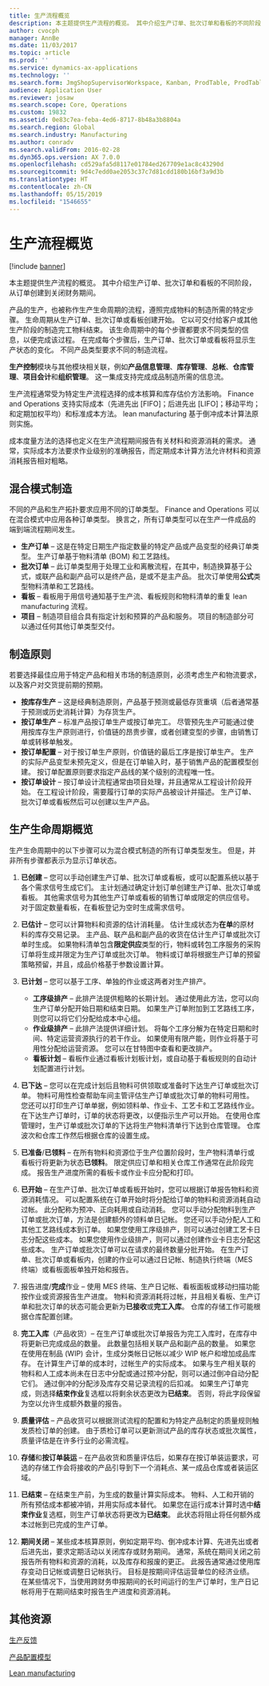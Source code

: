 ```yaml
---
title: 生产流程概览
description: 本主题提供生产流程的概览。 其中介绍生产订单、批次订单和看板的不同阶段，从订单创建到关闭财务期间。
author: cvocph
manager: AnnBe
ms.date: 11/03/2017
ms.topic: article
ms.prod: ''
ms.service: dynamics-ax-applications
ms.technology: ''
ms.search.form: JmgShopSupervisorWorkspace, Kanban, ProdTable, ProdTableOverview, EcoResProductDiscreteManufacturingWorkspace, KanbanPrepareProductForLeanWorkspace, EcoResProductProcessManufacturingWorkspace, OpResLifecycleManagementWorkspace
audience: Application User
ms.reviewer: josaw
ms.search.scope: Core, Operations
ms.custom: 19832
ms.assetid: 0e83c7ea-feba-4ed6-8717-8b48a3b8804a
ms.search.region: Global
ms.search.industry: Manufacturing
ms.author: conradv
ms.search.validFrom: 2016-02-28
ms.dyn365.ops.version: AX 7.0.0
ms.openlocfilehash: cd529afa5d8117e01784ed267709e1ac8c43290d
ms.sourcegitcommit: 9d4c7edd0ae2053c37c7d81cdd180b16bf3a9d3b
ms.translationtype: HT
ms.contentlocale: zh-CN
ms.lasthandoff: 05/15/2019
ms.locfileid: "1546655"
---
```

# <a name="production-process-overview"></a>生产流程概览

[!include [banner](../includes/banner.md)]

本主题提供生产流程的概览。 其中介绍生产订单、批次订单和看板的不同阶段，从订单创建到关闭财务期间。 

产品的生产，也被称作生产生命周期的流程，遵照完成物料的制造所需的特定步骤。 生命周期从生产订单、批次订单或看板创建开始。 它以可交付给客户或其他生产阶段的制造完工物料结束。 该生命周期中的每个步骤都要求不同类型的信息，以便完成该过程。 在完成每个步骤后，生产订单、批次订单或看板将显示生产状态的变化。 不同产品类型要求不同的制造流程。  

**生产控制**模块与其他模块相关联，例如**产品信息管理**、**库存管理**、**总帐**、**仓库管理**、**项目会计**和**组织管理**。 这一集成支持完成成品制造所需的信息流。  

生产流程通常受为特定生产流程选择的成本核算和库存估价方法影响。 Finance and Operations 支持实际成本（先进先出 \[FIFO\]；后进先出 \[LIFO\]；移动平均；和定期加权平均）和标准成本方法。 lean manufacturing 基于倒冲成本计算法原则实施。  

成本度量方法的选择也定义在生产流程期间报告有关材料和资源消耗的需求。 通常，实际成本方法要求作业级别的准确报告，而定期成本计算方法允许材料和资源消耗报告相对粗略。

## <a name="mixed-mode-manufacturing"></a>混合模式制造
不同的产品和生产拓扑要求应用不同的订单类型。 Finance and Operations 可以在混合模式中应用各种订单类型。 换言之，所有订单类型可以在生产一件成品的端到端流程期间发生。

-   **生产订单** – 这是在特定日期生产指定数量的特定产品或产品变型的经典订单类型。 生产订单基于物料清单 (BOM) 和工艺路线。
-   **批次订单** – 此订单类型用于处理工业和离散流程，在其中，制造换算基于公式，或联产品和副产品可以是终产品，是或不是主产品。 批次订单使用**公式**类型物料清单和工艺路线。
-   **看板** – 看板用于用信号通知基于生产流、看板规则和物料清单的重复 lean manufacturing 流程。
-   **项目** – 制造项目组合具有指定计划和预算的产品和服务。 项目的制造部分可以通过任何其他订单类型交付。

## <a name="manufacturing-principles"></a>制造原则
若要选择最佳应用于特定产品和相关市场的制造原则，必须考虑生产和物流要求，以及客户对交货提前期的预期。

-   **按库存生产** – 这是经典制造原则，产品基于预测或最低存货重填（后者通常基于预测或历史消耗计算）为存货生产。
-   **按订单生产** – 标准产品按订单生产或按订单完工。 尽管预先生产可能通过使用按库存生产原则进行，价值链的昂贵步骤，或者创建变型的步骤，由销售订单或转移单触发。
-   **按订单配置** – 对于按订单生产原则，价值链的最后工序是按订单生产。 生产的实际产品变型未预先定义，但是在订单输入时，基于销售产品的配置模型创建。 按订单配置原则要求指定产品线的某个级别的流程唯一性。
-   **按订单设计** – 按订单设计流程通常由项目处理，并且通常从工程设计阶段开始。 在工程设计阶段，需要履行订单的实际产品被设计并描述。 生产订单、批次订单或看板然后可以创建以生产产品。

## <a name="overview-of-the-production-life-cycle"></a>生产生命周期概览
生产生命周期中的以下步骤可以为混合模式制造的所有订单类型发生。 但是，并非所有步骤都表示为显示订单状态。

1.  **已创建** – 您可以手动创建生产订单、批次订单或看板，或可以配置系统以基于各个需求信号生成它们。 主计划通过确定计划订单创建生产订单、批次订单或看板。 其他需求信号为其他生产订单或看板的销售订单或限定的供应信号。 对于固定数量看板，在看板登记为空时生成需求信号。
2.  **已估计** – 您可以计算物料和资源的估计消耗量。 估计生成状态为**在单**的原材料的库存交易记录。 主产品、联产品和副产品的收货在估计生产订单或批次订单时生成。 如果物料清单包含**限定供应**类型的行，物料或转包工序服务的采购订单将生成并限定为生产订单或批次订单。 物料或订单将根据生产订单的预留策略预留，并且，成品价格基于参数设置计算。
3.  **已计划** – 您可以基于工序、单独的作业或这两者对生产排产。
    -   **工序级排产** – 此排产法提供粗略的长期计划。 通过使用此方法，您可以向生产订单分配开始日期和结束日期。 如果生产订单附加到工艺路线工序，则您可以将它们分配给成本中心组。
    -   **作业级排产** – 此排产法提供详细计划。 将每个工序分解为在特定日期和时间、特定运营资源执行的若干作业。 如果使用有限产能，则作业将基于可用性分配给运营资源。 您可以在甘特图中查看和更改排产。
    -   **看板计划** – 看板作业通过看板计划板计划，或自动基于看板规则的自动计划配置进行计划。

4.  **已下达** – 您可以在完成计划后且物料可供领取或准备时下达生产订单或批次订单。 物料可用性检查帮助车间主管评估生产订单或批次订单的物料可用性。 您还可以打印生产订单单据，例如领料单、作业卡、工艺卡和工艺路线作业。 在下达生产订单时，订单的状态将更改，以便指示生产可以开始。 在使用仓库管理时，生产订单或批次订单的下达将生产物料清单行下达到仓库管理。 仓库波次和仓库工作然后根据仓库的设置生成。
5.  **已准备**/**已领料** – 在所有物料和资源位于生产位置阶段时，生产物料清单行或看板行将更新为状态**已领料**。 限定供应订单和相关仓库工作通常在此阶段完成。 报告生产进度所需的看板卡或作业卡应分配和打印。
6.  **已开始** – 在生产订单、批次订单或看板开始时，您可以根据订单报告物料和资源消耗情况。 可以配置系统在订单开始时将分配给订单的物料和资源消耗自动过帐。 此分配称为预冲、正向耗用或自动消耗。 您可以手动分配物料到生产订单或批次订单，方法是创建额外的领料单日记帐。 您还可以手动分配人工和其他工艺路线成本到订单。 如果您使用工序级排产，则可以通过创建工艺卡日志分配这些成本。 如果您使用作业级排产，则可以通过创建作业卡日志分配这些成本。 生产订单或批次订单可以在请求的最终数量分批开始。 在生产订单、批次订单或看板内，创建的作业可以通过日记帐、制造执行终端（MES 终端）或看板面板单独开始和报告。
7.  报告进度/**完成**作业 – 使用 MES 终端、生产日记帐、看板面板或移动扫描功能按作业或资源报告生产进度。 物料和资源消耗将过帐，并且相关看板、生产订单和批次订单的状态可能会更新为**已接收**或**完工入库**。 仓库的存储工作可能根据仓库配置创建。
8.  **完工入库**（产品收货）– 在生产订单或批次订单报告为完工入库时，在库存中将更新已完成成品的数量。 此数量包括相关联产品和副产品的数量。 如果您在使用在制品 (WIP) 会计，生成分类帐日记帐以减少 WIP 帐户和增加成品库存。 在计算生产订单的成本时，过帐生产的实际成本。 如果与生产相关联的物料和人工成本尚未在日志中分配或通过预冲分配，则可以通过倒冲自动分配它们。 通过倒冲的分配涉及库存交易记录流程的后扣减。 如果生产订单完成，则选择**结束作业**复选框以将剩余状态更改为**已结束**。 否则，将此字段保留为空以允许生成额外数量的报告。
9.  **质量评估** – 产品收货可以根据测试流程的配置和为特定产品制定的质量规则触发质检订单的创建。 由于质检订单可以更新测试产品的库存状态或批次属性，质量评估是在许多行业的必需流程。
10. **存储**和**按订单装运** – 在产品收货和质量评估后，如果存在按订单装运要求，可选的存储工作会将接收的产品引导到下一个消耗点、某一成品仓库或者装运区域。
11. **已结束** – 在结束生产前，为生成的数量计算实际成本。 物料、人工和开销的所有预估成本都被冲销，并用实际成本替代。 如果您在运行成本计算时选中**结束作业**复选框，则生产订单状态将更改为**已结束**。 此状态将阻止将任何额外成本过帐到已完成的生产订单。
12. **期间关闭** – 某些成本核算原则，例如定期平均、倒冲成本计算、先进先出或者后进先出，要求定期活动以关闭库存或财务期间。 通常，系统在期间关闭之前报告所有物料和资源的消耗，以及库存和报废的更正。 此报告通常通过使用库存变动日记帐或调整日记帐执行。 目标是按期间评估运营单位的经济业绩。 在某些情况下，当使用跨财务申报期间的长时间运行的生产订单时，生产日记帐将用于在期间结束时报告生产进度和资源消耗。


<a name="additional-resources"></a>其他资源
--------

[生产反馈](production-feedback.md)

[产品配置模型](../pim/product-configuration-models.md)

[Lean manufacturing](lean-manufacturing-overview.md)



